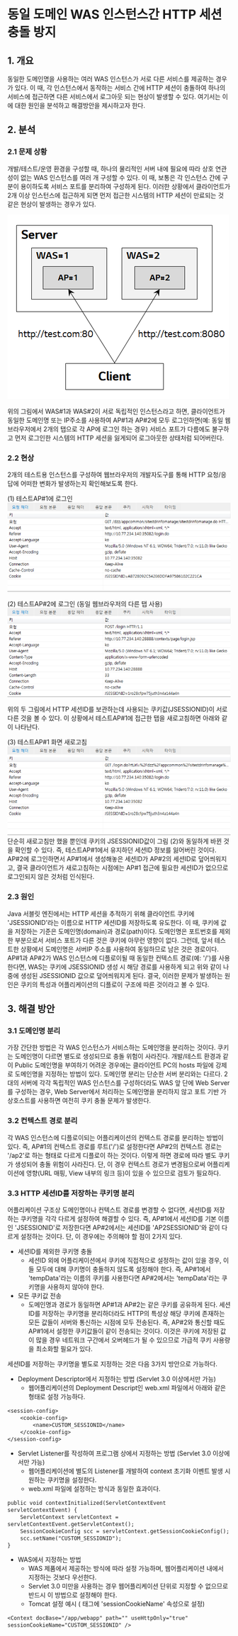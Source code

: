 # 동일 도메인 WAS 인스턴스간 HTTP 세션 충돌 방지

## 1. 개요
동일한 도메인명을 사용하는 여러 WAS 인스턴스가 서로 다른 서비스를 제공하는 경우가 있다. 이 때, 각 인스턴스에서 동작하는 서비스 간에 HTTP 세션이 충돌하여 하나의 서비스에 접근하면 다른 서비스에서 로그아웃 되는 현상이 발생할 수 있다. 여기서는 이에 대한 원인을 분석하고 해결방안을 제시하고자 한다.

## 2. 분석
### 2.1 문제 상황
개발/테스트/운영 환경을 구성할 때, 하나의 물리적인 서버 내에 필요에 따라 상호 연관성이 없는 WAS 인스턴스를 여러 개 구성할 수 있다. 이 때, 보통은 각 인스턴스 간에 구분이 용이하도록 서비스 포트를 분리하여 구성하게 된다. 이러한 상황에서 클라이언트가 2개 이상 인스턴스에 접근하게 되면 먼저 접근한 시스템의 HTTP 세션이 만료되는 것 같은 현상이 발생하는 경우가 있다.

![2 instances](./session1.png)

위의 그림에서 WAS#1과 WAS#2이 서로 독립적인 인스턴스라고 하면, 클라이언트가 동일한 도메인명 또는 IP주소를 사용하여 AP#1과 AP#2에 모두 로그인하면(예: 동일 웹브라우저에서 2개의 탭으로 각 AP에 로그인 하는 경우) 서비스 포트가 다름에도 불구하고 먼저 로그인한 시스템의 HTTP 세션을 잃게되어 로그아웃한 상태처럼 되어버린다.

### 2.2 현상
2개의 테스트용 인스턴스를 구성하여 웹브라우저의 개발자도구를 통해 HTTP 요청/응답에 어떠한 변화가 발생하는지 확인해보도록 한다.

(1) 테스트AP#1에 로그인 
![login to 테스트AP#1](./session2.png)

(2) 테스트AP#2에 로그인 (동일 웹브라우저의 다른 탭 사용)
![login to 테스트AP#2](./session3.png)

위의 두 그림에서 HTTP 세션ID를 보관하는데 사용되는 쿠키값(JSESSIONID)이 서로 다른 것을 볼 수 있다. 이 상황에서 테스트AP#1에 접근한 탭을 새로고침하면 아래와 같이 나타난다.

(3) 테스트AP#1 화면 새로고침
![refresh 테스트AP#1](./session4.png)
단순히 새로고침만 했을 뿐인데 쿠키의 JSESSIONID값이 그림 (2)와 동일하게 바뀐 것을 확인할 수 있다. 즉, 테스트AP#1에서 유지하던 세션ID 정보를 잃어버린 것이다. AP#2에 로그인하면서 AP#1에서 생성해놓은 세션ID가 AP#2의 세션ID로 덮어씌워지고, 결국 클라이언트가 새로고침하는 시점에는 AP#1 접근에 필요한 세션ID가 없으므로 로그인되지 않은 것처럼 인식된다.

### 2.3 원인
Java 서블릿 엔진에서는 HTTP 세션을 추적하기 위해 클라이언트 쿠키에 'JSESSIONID'라는 이름으로 HTTP 세션ID를 저장하도록 유도한다. 이 때, 쿠키에 값을 저장하는 기준은 도메인명(domain)과 경로(path)이다. 도메인명은 포트번호를 제외한 부분으로서 서비스 포트가 다른 것은 쿠키에 아무런 영향이 없다. 그런데, 앞서 테스트한 상황에서 도메인명은 서버IP 주소를 사용하여 동일하므로 남은 것은 경로이다. AP#1과 AP#2가 WAS 인스턴스에 디플로이될 때 동일한 컨텍스트 경로(예: '/')를 사용한다면, WAS는 쿠키에 JSESSIONID 생성 시 해당 경로를 사용하게 되고 위와 같이 나중에 생성된 JSESSIONID 값으로 덮어씌워지게 된다. 결국, 이러한 문제가 발생하는 원인은 쿠키의 특성과 어플리케이션의 디플로이 구조에 따른 것이라고 볼 수 있다.

## 3. 해결 방안
### 3.1 도메인명 분리
가장 간단한 방법은 각 WAS 인스턴스가 서비스하는 도메인명을 분리하는 것이다. 쿠키는 도메인명이 다르면 별도로 생성되므로 충돌 위험이 사라진다. 개발/테스트 환경과 같이 Public 도메인명을 부여하기 어려운 경우에는 클라이언트 PC의 hosts 파일에 강제로 도메인명을 지정하는 방법이 있다.
도메인명 분리는 단순한 서버 분리와는 다르다. 2대의 서버에 각각 독립적인 WAS 인스턴스를 구성하더라도 WAS 앞 단에 Web Server를 구성하는 경우, Web Server에서 처리하는 도메인명을 분리하지 않고 포트 기반 가상호스트를 사용하면 여전히 쿠키 충돌 문제가 발생한다.

### 3.2 컨텍스트 경로 분리
각 WAS 인스턴스에 디플로이되는 어플리케이션의 컨텍스트 경로를 분리하는 방법이 있다. 즉, AP#1의 컨텍스트 경로를 루트('/')로 설정한다면 AP#2의 컨텍스트 경로는 '/ap2'로 하는 형태로 다르게 디플로이 하는 것이다. 이렇게 하면 경로에 따라 별도 쿠키가 생성되어 충돌 위험이 사라진다. 단, 이 경우 컨텍스트 경로가 변경됨으로써 어플리케이션에 영향(URL 매핑, View 내부의 링크 등)이 있을 수 있으므로 검토가 필요하다.

### 3.3 HTTP 세션ID를 저장하는 쿠키명 분리
어플리케이션 구조상 도메인명이나 컨텍스트 경로를 변경할 수 없다면, 세션ID를 저장하는 쿠키명을 각각 다르게 설정하여 해결할 수 있다. 즉, AP#1에서 세션ID를 기본 이름인 'JSESSIONID'로 저장한다면 AP#2에서는 세션ID를 'AP2SESSIONID'와 같이 다르게 설정하는 것이다. 단, 이 경우에는 주의해야 할 점이 2가지 있다.
* 세션ID를 제외한 쿠키명 충돌
  - 세션ID 외에 어플리케이션에서 쿠키에 직접적으로 설정하는 값이 있을 경우, 이들 모두에 대해 쿠키명이 충돌하지 않도록 설정해야 한다. 즉, AP#1에서 'tempData'라는 이름의 쿠키를 사용한다면 AP#2에서는 'tempData'라는 쿠키명을 사용하지 않아야 한다.
* 모든 쿠키값 전송
  - 도메인명과 경로가 동일하면 AP#1과 AP#2는 같은 쿠키를 공유하게 된다. 세션ID를 저장하는 쿠키명을 분리하더라도 HTTP의 특성상 해당 쿠키에 존재하는 모든 값들이 서버와 통신하는 시점에 모두 전송된다. 즉, AP#2와 통신할 때도 AP#1에서 설정한 쿠키값들이 같이 전송되는 것이다. 이것은 쿠키에 저장된 값이 많을 경우 네트워크 구간에서 오버헤드가 될 수 있으므로 가급적 쿠키 사용량을 최소화할 필요가 있다.

세션ID를 저장하는 쿠키명을 별도로 지정하는 것은 다음 3가지 방안으로 가능하다.
* Deployment Descriptor에서 지정하는 방법 (Servlet 3.0 이상에서만 가능)
  - 웹어플리케이션의 Deployment Descript인 web.xml 파일에서 아래와 같은 형태로 설정 가능하다.
```
<session-config>
    <cookie-config>
        <name>CUSTOM_SESSIONID</name>
    </cookie-config>
</session-config>
```
* Servlet Listener를 작성하여 프로그램 상에서 지정하는 방법 (Servlet 3.0 이상에서만 가능)
  - 웹어플리케이션에 별도의 Listener를 개발하여 context 초기화 이벤트 발생 시 원하는 쿠키명을 설정한다.
  - web.xml 파일에 설정하는 방식과 동일한 효과이다.
```
public void contextInitialized(ServletContextEvent servletContextEvent) {
    ServletContext servletContext = servletContextEvent.getServletContext();
    SessionCookieConfig scc = servletContext.getSessionCookieConfig();
    scc.setName("CUSTOM_SESSIONID");
}
```
* WAS에서 지정하는 방법
  - WAS 제품에서 제공하는 방식에 따라 설정 가능하며, 웹어플리케이션 내에서 지정하는 것보다 우선한다.
  - Servlet 3.0 미만을 사용하는 경우 웹어플리케이션 단위로 지정할 수 없으므로 반드시 이 방법으로 설정해야 한다.
  - Tomcat 설정 예시 (<Context> 태그에 'sessionCookieName' 속성으로 설정)
```
<Context docBase="/app/webapp" path="" useHttpOnly="true" sessionCookieName="CUSTOM_SESSIONID" />
```
